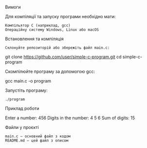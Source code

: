 Вимоги

Для компіляції та запуску програми необхідно мати:

    Компільятор C (наприклад, gcc)
    Операційну систему Windows, Linux або macOS

Встановлення та компіляція

    Склонуйте репозиторій або збережіть файл main.c:

git clone https://github.com/user/simple-c-program.git
cd simple-c-program

Скомпілюйте програму за допомогою gcc:

gcc main.c -o program

Запустіть програму:

    ./program

Приклад роботи

Enter a number: 456
Digits in the number: 4 5 6
Sum of digits: 15

Файли у проєкті

    main.c – основний файл з кодом
    README.md – цей файл з описом
